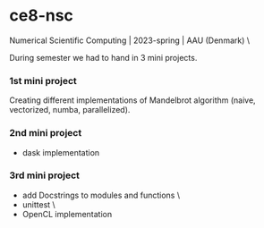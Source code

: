 # ce8-nsc
Numerical Scientific Computing | 2023-spring | AAU (Denmark) \\

During semester we had to hand in 3 mini projects. 

### 1st mini project 
Creating different implementations of Mandelbrot algorithm (naive, vectorized, numba, parallelized).

### 2nd mini project  
- dask implementation

### 3rd mini project
- add Docstrings to modules and functions \\
- unittest \\
- OpenCL implementation
